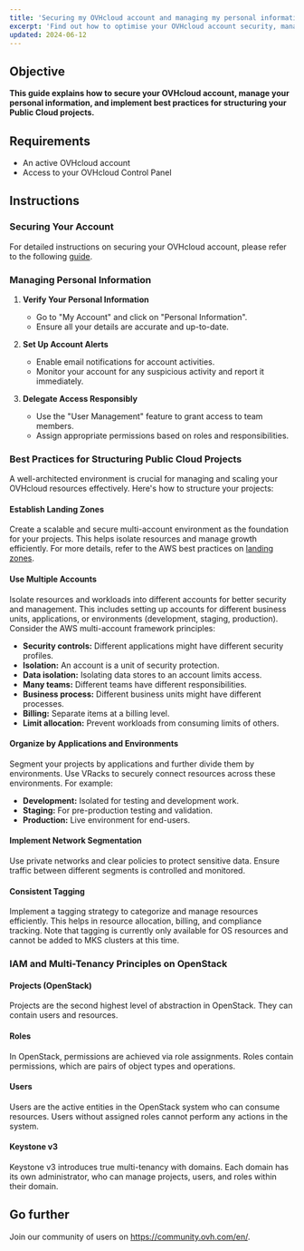 ```yaml
---
title: 'Securing my OVHcloud account and managing my personal information'
excerpt: 'Find out how to optimise your OVHcloud account security, manage your personal information, and delegate access to your account'
updated: 2024-06-12
---
```


## Objective

**This guide explains how to secure your OVHcloud account, manage your personal information, and implement best practices for structuring your Public Cloud projects.**

## Requirements

- An active OVHcloud account
- Access to your OVHcloud Control Panel

## Instructions

### Securing Your Account

For detailed instructions on securing your OVHcloud account, please refer to the following [guide](https://help.ovhcloud.com/csm/en-gb-account-secure-account-personal-data?id=kb_article_view&sysparm_article=KB0042918).

### Managing Personal Information

1. **Verify Your Personal Information**
   - Go to "My Account" and click on "Personal Information".
   - Ensure all your details are accurate and up-to-date.

2. **Set Up Account Alerts**
   - Enable email notifications for account activities.
   - Monitor your account for any suspicious activity and report it immediately.

3. **Delegate Access Responsibly**
   - Use the "User Management" feature to grant access to team members.
   - Assign appropriate permissions based on roles and responsibilities.

### Best Practices for Structuring Public Cloud Projects

A well-architected environment is crucial for managing and scaling your OVHcloud resources effectively. Here's how to structure your projects:

#### Establish Landing Zones

Create a scalable and secure multi-account environment as the foundation for your projects. This helps isolate resources and manage growth efficiently. For more details, refer to the AWS best practices on [landing zones](https://docs.aws.amazon.com/prescriptive-guidance/latest/migration-aws-environment/understanding-landing-zones.html).

#### Use Multiple Accounts

Isolate resources and workloads into different accounts for better security and management. This includes setting up accounts for different business units, applications, or environments (development, staging, production). Consider the AWS multi-account framework principles:
- **Security controls:** Different applications might have different security profiles.
- **Isolation:** An account is a unit of security protection.
- **Data isolation:** Isolating data stores to an account limits access.
- **Many teams:** Different teams have different responsibilities.
- **Business process:** Different business units might have different processes.
- **Billing:** Separate items at a billing level.
- **Limit allocation:** Prevent workloads from consuming limits of others.

#### Organize by Applications and Environments

Segment your projects by applications and further divide them by environments. Use VRacks to securely connect resources across these environments. For example:
- **Development:** Isolated for testing and development work.
- **Staging:** For pre-production testing and validation.
- **Production:** Live environment for end-users.

#### Implement Network Segmentation

Use private networks and clear policies to protect sensitive data. Ensure traffic between different segments is controlled and monitored.

#### Consistent Tagging

Implement a tagging strategy to categorize and manage resources efficiently. This helps in resource allocation, billing, and compliance tracking. Note that tagging is currently only available for OS resources and cannot be added to MKS clusters at this time.

### IAM and Multi-Tenancy Principles on OpenStack

#### Projects (OpenStack)

Projects are the second highest level of abstraction in OpenStack. They can contain users and resources.

#### Roles

In OpenStack, permissions are achieved via role assignments. Roles contain permissions, which are pairs of object types and operations.

#### Users

Users are the active entities in the OpenStack system who can consume resources. Users without assigned roles cannot perform any actions in the system.

#### Keystone v3

Keystone v3 introduces true multi-tenancy with domains. Each domain has its own administrator, who can manage projects, users, and roles within their domain.

## Go further

Join our community of users on <https://community.ovh.com/en/>.
